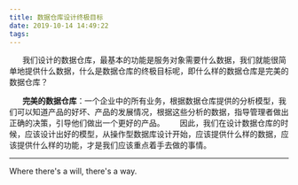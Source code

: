 ```yaml
---
title: 数据仓库设计终极目标
date: 2019-10-14 14:49:22
tags:
---
```


&nbsp;&nbsp;&nbsp;&nbsp;&nbsp;&nbsp;我们设计的数据仓库，最基本的功能是服务对象需要什么数据，我们就能很简单地提供什么数据，什么是数据仓库的终极目标呢，即什么样的数据仓库是完美的数据仓库？

<!-- more -->

&nbsp;&nbsp;&nbsp;&nbsp;&nbsp;&nbsp;<b>完美的数据仓库</b>：一个企业中的所有业务，根据数据仓库提供的分析模型，我们可以知道产品的好坏、产品的发展情况，根据这些分析的数据，指导管理者做出正确的决策，引导他们做出一个更好的产品。
&nbsp;&nbsp;&nbsp;&nbsp;&nbsp;&nbsp;因此，我们在设计数据仓库的时候，应该设计出好的模型，从操作型数据库设计开始，应该提供什么样的数据，应该提供什么样的功能，才是我们应该重点着手去做的事情。


- - -
Where there's a will, there's a way.